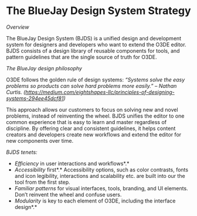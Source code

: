 # The BlueJay Design System Strategy

*Overview*

The BlueJay Design System (BJDS) is a unified design and development system for designers and developers who want to extend the O3DE editor. BJDS consists of a design library of reusable components for tools, and pattern guidelines that are the single source of truth for O3DE.

*The BlueJay design philosophy*

O3DE follows the golden rule of design systems: 
*“Systems solve the easy problems so products can solve hard problems more easily.” – Nathan Curtis. (https://medium.com/eightshapes-llc/principles-of-designing-systems-294ee45dcf81)*

This approach allows our customers to focus on solving new and novel problems, instead of reinventing the wheel. BJDS unifies the editor to one common experience that is easy to learn and master regardless of discipline. By offering clear and consistent guidelines, it helps content creators and developers create new workflows and extend the editor for new components over time.

*BJDS tenets:*

* *Efficiency* in user interactions and workflows*.*
* *Accessibility* first*.* Accessibility options, such as color contrasts, fonts and icon legibility, interactions and scalability etc. are built into our the tool from the first step.
* *Familiar patterns* for visual interfaces, tools, branding, and UI elements. Don’t reinvent the wheel and confuse users.
* *Modularity* is key to each element of O3DE, including the interface design*.* 
